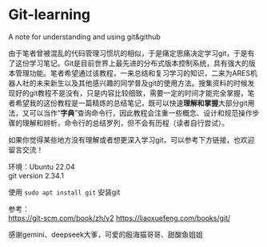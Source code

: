 # Git-learning
A note for understanding and using git&github   

由于笔者曾被混乱的代码管理习惯坑的相似，于是痛定思痛决定学习git，于是有了这份学习笔记。Git是目前世界上最先进的分布式版本控制系统，具有强大的版本管理功能。笔者希望通过该教程，一来总结和复习学习的知识，二来为ARES机器人社的未来新生以及其他感兴趣的同学普及git的使用方法。搜集资料的时候发现好的git教程不是没有，只是内容比较细致，需要一定的时间才能完全掌握，笔者希望我的这份教程是一篇精炼的总结笔记，既可以快速**理解和掌握**大部分git用法，又可以当作“**字典**”查询命令行，因此教程会注重一些概念、设计和规范操作步骤的理解和辨析，命令行的总结罗列，但不会有历程（读者自行尝试）。    

如果你觉得某些地方没有理解或者想更深入学习git，可以参考下方链接，也欢迎留言交流！

环境：Ubuntu 22.04  
git version 2.34.1    

使用 ` sudo apt install git ` 安装git

参考：    
https://git-scm.com/book/zh/v2
https://liaoxuefeng.com/books/git/   

感谢gemini、deepseek大爹，可爱的殷海猫哥哥、甜酸鱼姐姐
